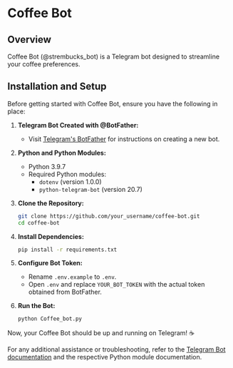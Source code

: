 # Coffee Bot 

## Overview

Coffee Bot (@strembucks_bot) is a Telegram bot designed to streamline your coffee preferences. 

## Installation and Setup

Before getting started with Coffee Bot, ensure you have the following in place:

1. **Telegram Bot Created with @BotFather:**
   - Visit [Telegram's BotFather](https://core.telegram.org/bots/features#botfather) for instructions on creating a new bot.

2. **Python and Python Modules:**
   - Python 3.9.7
   - Required Python modules:
     - `dotenv` (version 1.0.0)
     - `python-telegram-bot` (version 20.7)

3. **Clone the Repository:**
   ```bash
   git clone https://github.com/your_username/coffee-bot.git
   cd coffee-bot
   ```

4. **Install Dependencies:**
   ```bash
   pip install -r requirements.txt
   ```

5. **Configure Bot Token:**
   - Rename `.env.example` to `.env`.
   - Open `.env` and replace `YOUR_BOT_TOKEN` with the actual token obtained from BotFather.

6. **Run the Bot:**
   ```bash
   python Coffee_bot.py
   ```

Now, your Coffee Bot should be up and running on Telegram! ☕

For any additional assistance or troubleshooting, refer to the [Telegram Bot documentation](https://core.telegram.org/bots) and the respective Python module documentation.

